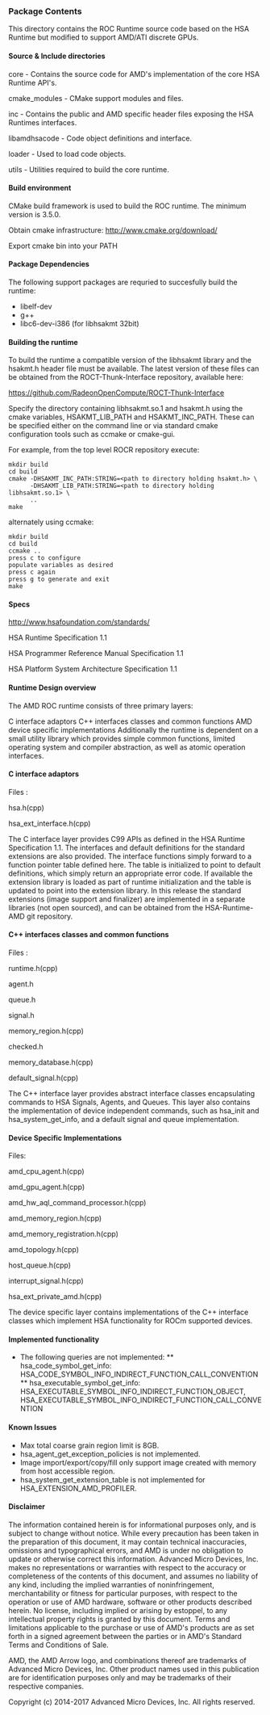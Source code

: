 ### Package Contents

This directory contains the ROC Runtime source code based on the HSA Runtime
but modified to support AMD/ATI discrete GPUs.

#### Source & Include directories

core - Contains the source code for AMD's implementation of the core HSA Runtime API's.

cmake_modules - CMake support modules and files.

inc - Contains the public and AMD specific header files exposing the HSA Runtimes interfaces.

libamdhsacode - Code object definitions and interface.

loader - Used to load code objects.

utils - Utilities required to build the core runtime.

#### Build environment

CMake build framework is used to build the ROC runtime. The minimum version is 3.5.0.

Obtain cmake infrastructure: http://www.cmake.org/download/

Export cmake bin into your PATH

#### Package Dependencies

The following support packages are requried to succesfully build the runtime:

* libelf-dev
* g++
* libc6-dev-i386 (for libhsakmt 32bit)

#### Building the runtime

To build the runtime a compatible version of the libhsakmt library and the
hsakmt.h header file must be available. The latest version of these files
can be obtained from the ROCT-Thunk-Interface repository, available here:

https://github.com/RadeonOpenCompute/ROCT-Thunk-Interface
 
Specify the directory containing libhsakmt.so.1 and hsakmt.h using the cmake variables, HSAKMT_LIB_PATH and HSAKMT_INC_PATH.  These can be specified either on the command line
or via standard cmake configuration tools such as ccmake or cmake-gui.

For example, from the top level ROCR repository execute:

    mkdir build
    cd build
    cmake -DHSAKMT_INC_PATH:STRING=<path to directory holding hsakmt.h> \
          -DHSAKMT_LIB_PATH:STRING=<path to directory holding libhsakmt.so.1> \
          ..
    make
    
alternately using ccmake:

    mkdir build
    cd build
    ccmake ..
    press c to configure
    populate variables as desired
    press c again
    press g to generate and exit
    make

#### Specs

http://www.hsafoundation.com/standards/

HSA Runtime Specification 1.1

HSA Programmer Reference Manual Specification 1.1

HSA Platform System Architecture Specification 1.1

#### Runtime Design overview

The AMD ROC runtime consists of three primary layers:

C interface adaptors
C++ interfaces classes and common functions
AMD device specific implementations
Additionally the runtime is dependent on a small utility library which provides simple common functions, limited operating system and compiler abstraction, as well as atomic operation interfaces.

#### C interface adaptors

Files :

hsa.h(cpp)

hsa_ext_interface.h(cpp)

The C interface layer provides C99 APIs as defined in the HSA Runtime Specification 1.1. The interfaces and default definitions for the standard extensions are also provided. The interface functions simply forward to a function pointer table defined here. The table is initialized to point to default definitions, which simply return an appropriate error code. If available the extension library is loaded as part of runtime initialization and the table is updated to point into the extension library.  In this release the standard extensions (image support and finalizer) are implemented in a separate libraries (not open sourced), and can be obtained from the HSA-Runtime-AMD git repository.

#### C++ interfaces classes and common functions

Files :

runtime.h(cpp)

agent.h

queue.h

signal.h

memory_region.h(cpp)

checked.h

memory_database.h(cpp)

default_signal.h(cpp)

The C++ interface layer provides abstract interface classes encapsulating commands to HSA Signals, Agents, and Queues. This layer also contains the implementation of device independent commands, such as hsa_init and hsa_system_get_info, and a default signal and queue implementation.

#### Device Specific Implementations

Files:

amd_cpu_agent.h(cpp)

amd_gpu_agent.h(cpp)

amd_hw_aql_command_processor.h(cpp)

amd_memory_region.h(cpp)

amd_memory_registration.h(cpp)

amd_topology.h(cpp)

host_queue.h(cpp)

interrupt_signal.h(cpp)

hsa_ext_private_amd.h(cpp)

The device specific layer contains implementations of the C++ interface classes which implement HSA functionality for ROCm supported devices.

#### Implemented functionality

* The following queries are not implemented:
  ** hsa_code_symbol_get_info: HSA_CODE_SYMBOL_INFO_INDIRECT_FUNCTION_CALL_CONVENTION
  ** hsa_executable_symbol_get_info: HSA_EXECUTABLE_SYMBOL_INFO_INDIRECT_FUNCTION_OBJECT, HSA_EXECUTABLE_SYMBOL_INFO_INDIRECT_FUNCTION_CALL_CONVENTION

#### Known Issues

* Max total coarse grain region limit is 8GB.
* hsa_agent_get_exception_policies is not implemented.
* Image import/export/copy/fill only support image created with memory from host accessible region.
* hsa_system_get_extension_table is not implemented for HSA_EXTENSION_AMD_PROFILER.

#### Disclaimer

The information contained herein is for informational purposes only, and is subject to change without notice. While every precaution has been taken in the preparation of this document, it may contain technical inaccuracies, omissions and typographical errors, and AMD is under no obligation to update or otherwise correct this information. Advanced Micro Devices, Inc. makes no representations or warranties with respect to the accuracy or completeness of the contents of this document, and assumes no liability of any kind, including the implied warranties of noninfringement, merchantability or fitness for particular purposes, with respect to the operation or use of AMD hardware, software or other products described herein. No license, including implied or arising by estoppel, to any intellectual property rights is granted by this document. Terms and limitations applicable to the purchase or use of AMD's products are as set forth in a signed agreement between the parties or in AMD's Standard Terms and Conditions of Sale.

AMD, the AMD Arrow logo, and combinations thereof are trademarks of Advanced Micro Devices, Inc. Other product names used in this publication are for identification purposes only and may be trademarks of their respective companies.

Copyright (c) 2014-2017 Advanced Micro Devices, Inc. All rights reserved.
